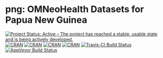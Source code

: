 # png: OMNeoHealth Datasets for Papua New Guinea


[![Project Status: Active – The project has reached a stable, usable state and is being actively developed.](http://www.repostatus.org/badges/latest/active.svg)](http://www.repostatus.org/#active)
[![CRAN](https://img.shields.io/cran/v/papuanewguinea.svg)](https://cran.r-project.org/package=papuanewguinea)
[![CRAN](https://img.shields.io/cran/l/papuanewguinea.svg)](https://CRAN.R-project.org/package=papuanewguinea)
[![CRAN](http://cranlogs.r-pkg.org/badges/papuanewguinea)](https://CRAN.R-project.org/package=papuanewguinea)
[![CRAN](http://cranlogs.r-pkg.org/badges/grand-total/png)](https://CRAN.R-project.org/package=png)
[![Travis-CI Build Status](https://travis-ci.org/omneohealth/papuanewguinea.svg?branch=master)](https://travis-ci.org/omneohealth/papuanewguinea)
[![AppVeyor Build Status](https://ci.appveyor.com/api/projects/status/github/omneohealth/papuanewguinea?branch=master&svg=true)](https://ci.appveyor.com/project/omneohealth/papuanewguinea)

